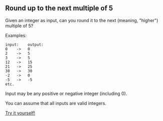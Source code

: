 ## Round up to the next multiple of 5

Given an integer as input, can you round it to the next (meaning, "higher") multiple of 5?

Examples:

```
input:    output:
0    ->   0
2    ->   5
3    ->   5
12   ->   15
21   ->   25
30   ->   30
-2   ->   0
-5   ->   -5
etc.
```

Input may be any positive or negative integer (including 0).

You can assume that all inputs are valid integers.

[Try it yourself!](https://www.codewars.com/kata/55d1d6d5955ec6365400006d)
